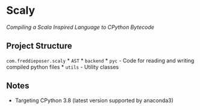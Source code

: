 # Scaly
_Compiling a Scala Inspired Language to CPython Bytecode_

## Project Structure
`com.freddieposer.scaly`
    * `AST`
    * `backend`
        * `pyc` - Code for reading and writing compiled python files
    * `utils` - Utility classes

## Notes
* Targeting CPython 3.8 (latest version supported by anaconda3)

